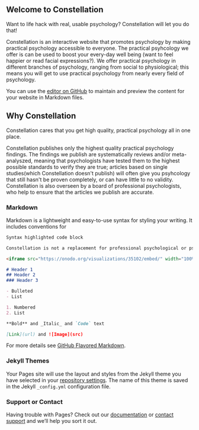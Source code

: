 ## Welcome to Constellation

Want to life hack with real, usable psychology?  Constellation will let you do that!

Constellation is an interactive website that promotes psychology by making practical psychology accessible to everyone.  The practical psyhcology we offer is can be used to boost your every-day well being (want to feel happier or read facial expressions?).  We offer practical psychology in different branches of psychology, ranging from social to physiological; this means you will get to use practical psychology from nearly every field of psychology.

You can use the [editor on GitHub](https://github.com/Orca1234/Constellation/edit/master/index.md) to maintain and preview the content for your website in Markdown files.

## Why Constellation

Constellation cares that you get high quality, practical psychology all in one place.

Constellation publishes only the highest quality practical psychology findings.  The findings we publish are systematically reviews and/or meta-analyszed, meaning that psychologists have tested them to the highest possible standards to verify they are true; articles based on single studies(which Constellation doesn't publish) will often give you psyhcology that still hasn't be proven completely, or can have little to no validity.  Constellation is also overseen by a board of professional psychologists, who help to ensure that the articles we publish are accurate.

### Markdown

Markdown is a lightweight and easy-to-use syntax for styling your writing. It includes conventions for

```markdown
Syntax highlighted code block

Constellation is not a replacement for professional psychological or psychiatric help.

<iframe src="https://onodo.org/visualizations/35102/embed/" width="100%" height="450px" scrolling="no" marginheight="0" frameborder="0" allowfullscreen></iframe>

# Header 1
## Header 2
### Header 3

- Bulleted
- List

1. Numbered
2. List

**Bold** and _Italic_ and `Code` text

[Link](url) and ![Image](src)
```

For more details see [GitHub Flavored Markdown](https://guides.github.com/features/mastering-markdown/).

### Jekyll Themes

Your Pages site will use the layout and styles from the Jekyll theme you have selected in your [repository settings](https://github.com/Orca1234/Constellation/settings). The name of this theme is saved in the Jekyll `_config.yml` configuration file.

### Support or Contact

Having trouble with Pages? Check out our [documentation](https://help.github.com/categories/github-pages-basics/) or [contact support](https://github.com/contact) and we’ll help you sort it out.
